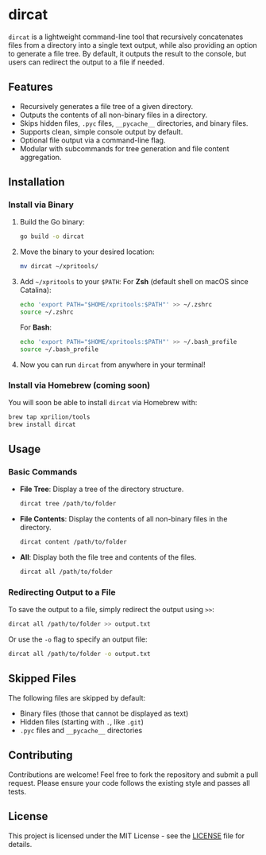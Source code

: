 # dircat

`dircat` is a lightweight command-line tool that recursively concatenates files from a directory into a single text output, while also providing an option to generate a file tree. By default, it outputs the result to the console, but users can redirect the output to a file if needed.

## Features

- Recursively generates a file tree of a given directory.
- Outputs the contents of all non-binary files in a directory.
- Skips hidden files, `.pyc` files, `__pycache__` directories, and binary files.
- Supports clean, simple console output by default.
- Optional file output via a command-line flag.
- Modular with subcommands for tree generation and file content aggregation.

## Installation

### Install via Binary

1. Build the Go binary:
   ```bash
   go build -o dircat
   ```

2. Move the binary to your desired location:
   ```bash
   mv dircat ~/xpritools/
   ```

3. Add `~/xpritools` to your `$PATH`:
   For **Zsh** (default shell on macOS since Catalina):
   ```bash
   echo 'export PATH="$HOME/xpritools:$PATH"' >> ~/.zshrc
   source ~/.zshrc
   ```

   For **Bash**:
   ```bash
   echo 'export PATH="$HOME/xpritools:$PATH"' >> ~/.bash_profile
   source ~/.bash_profile
   ```

4. Now you can run `dircat` from anywhere in your terminal!

### Install via Homebrew (coming soon)

You will soon be able to install `dircat` via Homebrew with:

```bash
brew tap xprilion/tools
brew install dircat
```

## Usage

### Basic Commands

- **File Tree**: Display a tree of the directory structure.
  
  ```bash
  dircat tree /path/to/folder
  ```

- **File Contents**: Display the contents of all non-binary files in the directory.
  
  ```bash
  dircat content /path/to/folder
  ```

- **All**: Display both the file tree and contents of the files.
  
  ```bash
  dircat all /path/to/folder
  ```

### Redirecting Output to a File

To save the output to a file, simply redirect the output using `>>`:

```bash
dircat all /path/to/folder >> output.txt
```

Or use the `-o` flag to specify an output file:

```bash
dircat all /path/to/folder -o output.txt
```

## Skipped Files

The following files are skipped by default:
- Binary files (those that cannot be displayed as text)
- Hidden files (starting with `.`, like `.git`)
- `.pyc` files and `__pycache__` directories

## Contributing

Contributions are welcome! Feel free to fork the repository and submit a pull request. Please ensure your code follows the existing style and passes all tests.

## License

This project is licensed under the MIT License - see the [LICENSE](LICENSE) file for details.
